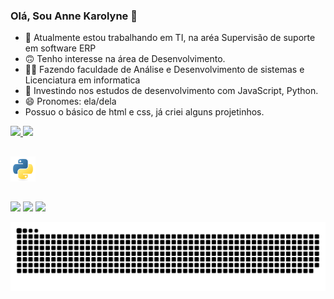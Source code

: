 ### Olá, Sou Anne Karolyne 👋


- 🔭 Atualmente estou trabalhando em TI, na aréa Supervisão de suporte em software ERP 
- 🙃 Tenho interesse na área de Desenvolvimento.
- 👩‍🎓 Fazendo faculdade de Análise e Desenvolvimento de sistemas e  Licenciatura em informatica
- 🌱 Investindo nos estudos de desenvolvimento com JavaScript, Python.
- 😄 Pronomes: ela/dela
- Possuo o básico de html e css, já criei alguns projetinhos.

<div>
  <a href="https://github.com/annekribeiro">
  <img height="180em" src="https://github-readme-stats.vercel.app/api?username=annekribeiro&show_icons=true&theme=onedark&include_all_commits=true&count_private=true"/>
  <img height="180em" src="https://github-readme-stats.vercel.app/api/top-langs/?username=annekribeiro&layout=compact&langs_count=7&theme=onedark"/>
</div>
  
  ##
  
 <div style="display: inline_block">
   <img aling="center" alt="anne-py" heigth="40" width="40" src="https://raw.githubusercontent.com/devicons/devicon/master/icons/python/python-original.svg">
 </div>
  
  ##
  
  <div>
     <a href="https://www.instagram.com/itsannikka/" target="_blank"><img src="https://img.shields.io/badge/Instagram-E4405F?style=for-the-badge&logo=instagram&logoColor=white" target="_blank"></a>
    <a href="https://www.linkedin.com/in/anne-karolyne-ribeiro-cavalcante-050494215/" target="_blank"><img src="https://img.shields.io/badge/LinkedIn-0077B5?style=for-the-badge&logo=linkedin&logoColor=white" target="_blank"></a>
    <a href="https://twitter.com/_Annikka" target="_blank"><img src="https://img.shields.io/badge/Twitter-1DA1F2?style=for-the-badge&logo=twitter&logoColor=white" target="_blank"></a>
  </div>
   
<div> 
 
  ![Snake animation](https://github.com/annekribeiro/annekribeiro/blob/output/github-contribution-grid-snake.svg)
 
</div>

